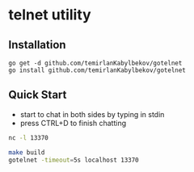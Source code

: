 # telnet utility
## Installation

```
go get -d github.com/temirlanKabylbekov/gotelnet
go install github.com/temirlanKabylbekov/gotelnet
```   

## Quick Start
- start to chat in both sides by typing in stdin
- press CTRL+D to finish chatting
```bash
nc -l 13370

make build
gotelnet -timeout=5s localhost 13370
```
